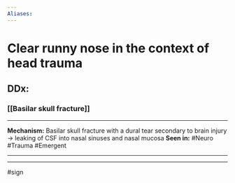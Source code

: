 ```yaml
---
Aliases:
---
```

# Clear runny nose in the context of head trauma
## DDx:
### [[Basilar skull fracture]]

---
**Mechanism:** Basilar skull fracture with a dural tear secondary to brain injury -> leaking of CSF into nasal sinuses and nasal mucosa
**Seen in:** #Neuro #Trauma #Emergent 

---


---
#sign 